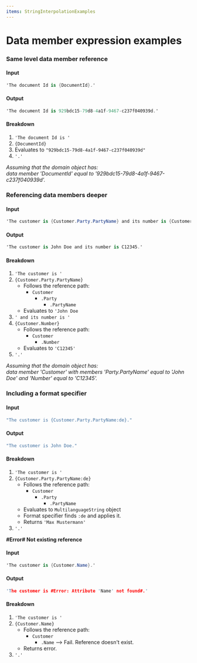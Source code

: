 ```yaml
---
items: StringInterpolationExamples
---
```


# Data member expression examples

### Same level data member reference

#### Input
```cs
'The document Id is {DocumentId}.'
```

#### Output
```cs
'The document Id is 929bdc15-79d8-4a1f-9467-c237f040939d.'
```

#### Breakdown
1. `'The document Id is '`
2. `{DocumentId}` 
3. Evaluates to `"929bdc15-79d8-4a1f-9467-c237f040939d"`
4. `'.'`

*Assuming that the domain object has: <br> data member 'DocumentId' equal to '929bdc15-79d8-4a1f-9467-c237f040939d'.*

### Referencing data members deeper

#### Input
```cs
'The customer is {Customer.Party.PartyName} and its number is {Customer.Number}.'
```

#### Output
```cs
'The customer is John Doe and its number is C12345.'
```

#### Breakdown
1. `'The customer is '`
2. `{Customer.Party.PartyName}`
    * Follows the reference path:
        * `Customer`
            * `.Party`
                * `.PartyName`
    * Evaluates to `'John Doe`
3. `' and its number is '`
4. `{Customer.Number}`
    * Follows the reference path:
        * `Customer`
            * `.Number`
    * Evaluates to `'C12345'`
5. `'.'`

*Assuming that the domain object has: <br> data member 'Customer' with members 'Party.PartyName' equal to 'John Doe' and 'Number' equal to 'C12345'.*

### Including a format specifier 

#### Input
```cs
"The customer is {Customer.Party.PartyName:de}."
```

#### Output
```cs
"The customer is John Doe."
```

#### Breakdown
1. `'The customer is '`
2. `{Customer.Party.PartyName:de}`
    * Follows the reference path:
        * `Customer`
            * `.Party`
                * `.PartyName`
    * Evaluates to `MultilanguageString` object
    * Format specifier finds `:de` and applies it.
    * Returns  `'Max Mustermann'`
3. `'.'`

**#Error# Not existing reference**

#### Input
```cs
'The customer is {Customer.Name}.'
```

#### Output
```c
'The customer is #Error: Attribute 'Name' not found#.'
```

#### Breakdown
1. `'The customer is '`
2. `{Customer.Name}`
    * Follows the reference path:
        * `Customer`
            * `.Name` --> Fail. Reference doesn't exist.
    * Returns error.
3. `'.'`
